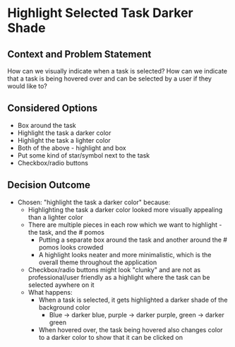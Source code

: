 # Highlight Selected Task Darker Shade

## Context and Problem Statement

How can we visually indicate when a task is selected?
How can we indicate that a task is being hovered over and can be selected by a user if they would like to?

## Considered Options

* Box around the task
* Highlight the task a darker color
* Highlight the task a lighter color
* Both of the above - highlight and box
* Put some kind of star/symbol next to the task
* Checkbox/radio buttons

## Decision Outcome

- Chosen: "highlight the task a darker color" because:
  - Highlighting the task a darker color looked more visually appealing than a lighter color
  - There are multiple pieces in each row which we want to highlight - the task, and the # pomos
    - Putting a separate box around the task and another around the # pomos looks crowded
    - A highlight looks neater and more minimalistic, which is the overall theme throughout the application
  - Checkbox/radio buttons might look "clunky" and are not as professional/user friendly as a highlight where the task can be selected aywhere on it
  - What happens:
      - When a task is selected, it gets highlighted a darker shade of the background color
          - Blue -> darker blue, purple -> darker purple, green -> darker green
      - When hovered over, the task being hovered also changes color to a darker color to show that it can be clicked on
      
